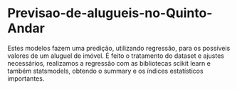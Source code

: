 # Previsao-de-alugueis-no-Quinto-Andar
Estes modelos fazem uma predição, utilizando regressão, para os possíveis valores de um aluguel de imóvel. É feito o tratamento do dataset e ajustes necessários, realizamos a regressão com as bibliotecas scikit learn e também statsmodels, obtendo o summary e os índices estatísticos importantes.
